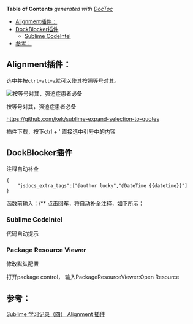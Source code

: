 <!-- START doctoc generated TOC please keep comment here to allow auto update -->
<!-- DON'T EDIT THIS SECTION, INSTEAD RE-RUN doctoc TO UPDATE -->
**Table of Contents**  *generated with [DocToc](https://github.com/thlorenz/doctoc)*

- [Alignment插件：](#alignment%E6%8F%92%E4%BB%B6)
- [DockBlocker插件](#dockblocker%E6%8F%92%E4%BB%B6)
  - [Sublime CodeIntel](#sublime-codeintel)
- [参考：](#%E5%8F%82%E8%80%83)

<!-- END doctoc generated TOC please keep comment here to allow auto update -->

## Alignment插件：

选中并按`ctrl+alt+a`就可以使其按照等号对其。

![按等号对其，强迫症患者必备](https://upload-images.jianshu.io/upload_images/26219-b4dcc90c37386703.gif?imageView2/2/w/1240/q/100)

按等号对其，强迫症患者必备 

https://github.com/kek/sublime-expand-selection-to-quotes

插件下载，按下ctrl + ' 直接选中引号中的内容

## DockBlocker插件

注释自动补全

```
{
    "jsdocs_extra_tags":["@author lucky","@DateTime {{datetime}}"]
}
```

函数前输入：/** 点击回车，将自动补全注释，如下所示：

### Sublime CodeIntel 

代码自动提示

### Package Resource Viewer

修改默认配置

打开package control，
输入PackageResourceViewer:Open Resource

## 参考：

[Sublime 学习记录（四） Alignment 插件](https://www.cnblogs.com/gxqq/p/5013331.html)

